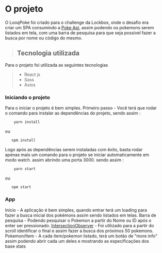 # O projeto

O LooqPoke foi criado para o challenge da Lockbox, onde o desafio era criar um SPA consumindo a [Poke Api](https://pokeapi.co/), assim podendo os pokemons serem listados em tela, com uma barra de pesquisa para que seja possível fazer a busca por nome ou código do mesmo.

> ## Tecnologia utilizada
Para o projeto foi utilizada as seguintes tecnologias
>
> - React js
> - Sass
> - Axios

### Iniciando o projeto

Para o iniciar o projeto é bem simples.
Primeiro passo - Você terá que rodar o comando para instalar as dependências do projeto, sendo assim : 
```javascript
    yarn install
```
ou 

```javascript
   npm install
```

Logo após as dependências serem instaladas com êxito, basta rodar apenas mais um comando para o projeto se iniciar automaticamente em modo watch. assim abrindo uma porta 3000.
sendo assim : 
```javascript
    yarn start
```
ou 

```javascript
   npm start
```

### App
Início - A aplicação é bem simples, quando entrar terá um loading para fazer a busca inicial dos pokémons assim sendo listados em telas. 
Barra de pesquisa - Podendo pesquisar o Pokemon a partir do Nome ou ID após o enter ser pressionado.
[IntersectionObserver](https://developer.mozilla.org/en-US/docs/Web/API/Intersection_Observer_API) - Foi utilizado para a partir do scroll identificar o final e assim fazer a busca dos próximos 50 pokemons.
Pokemon/Item - A cada item/pokemon listado, terá um botão de "more info" assim podendo abrir cada um deles e mostrando as especificações dos base stats